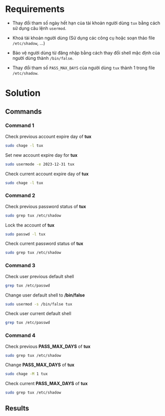# Requirements

- Thay đổi tham số ngày hết hạn của tài khoản người dùng
`tux` bằng cách sử dụng câu lệnh `usermod`.

- Khoá tài khoản người dùng (Sử dụng các công cụ
hoặc soạn thảo file `/etc/shadow`, ...)

- Bảo vệ người dùng từ đăng nhập bằng cách thay đổi shell
mặc định của người dùng thành `/bin/false`.

- Thay đổi tham số `PASS_MAX_DAYS` của người dùng `tux`
thành 1 trong file `/etc/shadow`.

# Solution

## Commands

### Command 1

Check previous account expire day of **tux**

```sh
sudo chage -l tux
```

Set new account expire day for **tux**

```sh
sudo usermode -e 2023-12-31 tux
```

Check current account expire day of **tux**

```sh
sudo chage -l tux
```

### Command 2

Check previous password status of **tux**

```sh
sudo grep tux /etc/shadow
```

Lock the account of **tux**

```sh
sudo passwd -l tux
```

Check current password status of **tux**

```sh
sudo grep tux /etc/shadow
```

### Command 3

Check user previous default shell

```sh
grep tux /etc/passwd
```

Change user default shell to **/bin/false**

```sh
sudo usermod -s /bin/false tux
```

Check user current default shell

```sh
grep tux /etc/passwd
```

### Command 4

Check previous **PASS_MAX_DAYS** of **tux**

```sh
sudo grep tux /etc/shadow
```

Change **PASS_MAX_DAYS** of **tux**

```sh
sudo chage -M 1 tux
```

Check current **PASS_MAX_DAYS** of **tux**

```sh
sudo grep tux /etc/shadow
```

## Results